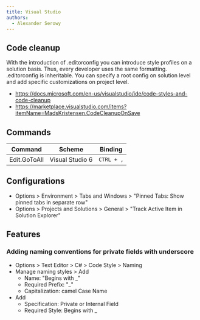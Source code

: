 ```yaml
---
title: Visual Studio
authors:
  - Alexander Serowy
---
```


## Code cleanup

With the introduction of .editorconfig you can introduce style profiles on a solution basis. Thus, every developer uses the same formatting. .editorconfig is inheritable. You can specify a root config on solution level and add specific customizations on project level.

- <https://docs.microsoft.com/en-us/visualstudio/ide/code-styles-and-code-cleanup>
- <https://marketplace.visualstudio.com/items?itemName=MadsKristensen.CodeCleanupOnSave>

## Commands

| Command      | Scheme          | Binding    |
| ------------ | --------------- | ---------- |
| Edit.GoToAll | Visual Studio 6 | `CTRL + ,` |

## Configurations

- Options > Environment > Tabs and Windows > "Pinned Tabs: Show pinned tabs in separate row"
- Options > Projects and Solutions > General > "Track Active Item in Solution Explorer"

## Features

### Adding naming conventions for private fields with underscore

- Options > Text Editor > C# > Code Style > Naming
- Manage naming styles > Add
  - Name: "Begins with \_"
  - Required Prefix: "\_"
  - Capitalization: camel Case Name
- Add
  - Specification: Private or Internal Field
  - Required Style: Begins with \_
